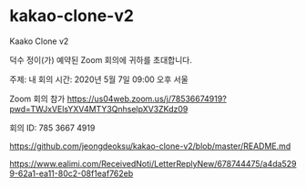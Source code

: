 # kakao-clone-v2
 Kaako Clone v2

덕수 정이(가) 예약된 Zoom 회의에 귀하를 초대합니다.

주제: 내 회의
시간: 2020년 5월 7일  09:00 오후 서울

Zoom 회의 참가
https://us04web.zoom.us/j/78536674919?pwd=TWJxVElsYXV4MTY3QnhselpXV3ZKdz09

회의 ID: 785 3667 4919


https://github.com/jeongdeoksu/kakao-clone-v2/blob/master/README.md

https://www.ealimi.com/ReceivedNoti/LetterReplyNew/678744475/a4da5299-62a1-ea11-80c2-08f1eaf762eb
